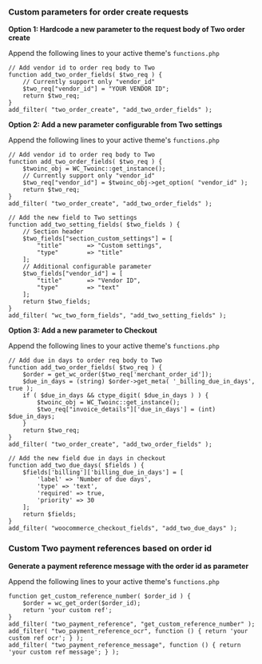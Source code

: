 ### Custom parameters for order create requests

**Option 1: Hardcode a new parameter to the request body of Two order create**

Append the following lines to your active theme's `functions.php`

```
// Add vendor id to order req body to Two
function add_two_order_fields( $two_req ) {
    // Currently support only "vendor_id"
    $two_req["vendor_id"] = "YOUR VENDOR ID";
    return $two_req;
}
add_filter( "two_order_create", "add_two_order_fields" );
```

**Option 2: Add a new parameter configurable from Two settings**

Append the following lines to your active theme's `functions.php`

```
// Add vendor id to order req body to Two
function add_two_order_fields( $two_req ) {
    $twoinc_obj = WC_Twoinc::get_instance();
    // Currently support only "vendor_id"
    $two_req["vendor_id"] = $twoinc_obj->get_option( "vendor_id" );
    return $two_req;
}
add_filter( "two_order_create", "add_two_order_fields" );

// Add the new field to Two settings
function add_two_setting_fields( $two_fields ) {
    // Section header
    $two_fields["section_custom_settings"] = [
        "title"       => "Custom settings",
        "type"        => "title"
    ];
    // Additional configurable parameter
    $two_fields["vendor_id"] = [
        "title"       => "Vendor ID",
        "type"        => "text"
    ];
    return $two_fields;
}
add_filter( "wc_two_form_fields", "add_two_setting_fields" );
```

**Option 3: Add a new parameter to Checkout**

Append the following lines to your active theme's `functions.php`

```
// Add due in days to order req body to Two
function add_two_order_fields( $two_req ) {
    $order = get_wc_order($two_req['merchant_order_id']);
    $due_in_days = (string) $order->get_meta( '_billing_due_in_days', true );
    if ( $due_in_days && ctype_digit( $due_in_days ) ) {
        $twoinc_obj = WC_Twoinc::get_instance();
        $two_req["invoice_details"]['due_in_days'] = (int) $due_in_days;
    }
    return $two_req;
}
add_filter( "two_order_create", "add_two_order_fields" );

// Add the new field due in days in checkout
function add_two_due_days( $fields ) {
    $fields['billing']['billing_due_in_days'] = [
        'label' => 'Number of due days',
        'type' => 'text',
        'required' => true,
        'priority' => 30
    ];
    return $fields;
}
add_filter( "woocommerce_checkout_fields", "add_two_due_days" );
```

### Custom Two payment references based on order id

**Generate a payment reference message with the order id as parameter**

Append the following lines to your active theme's `functions.php`

```
function get_custom_reference_number( $order_id ) {
    $order = wc_get_order($order_id);
    return 'your custom ref';
}
add_filter( "two_payment_reference", "get_custom_reference_number" );
add_filter( "two_payment_reference_ocr", function () { return 'your custom ref ocr'; } );
add_filter( "two_payment_reference_message", function () { return 'your custom ref message'; } );
```
